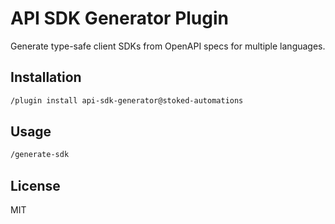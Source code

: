 # API SDK Generator Plugin

Generate type-safe client SDKs from OpenAPI specs for multiple languages.

## Installation

```bash
/plugin install api-sdk-generator@stoked-automations
```

## Usage

```bash
/generate-sdk
```

## License

MIT
